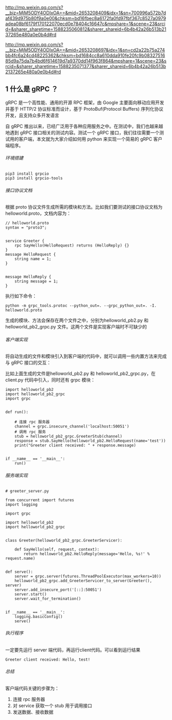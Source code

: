 http://mp.weixin.qq.com/s?__biz=MjM5ODY4ODIxOA==&mid=2653208409&idx=1&sn=700996a572b7daf439d975b80f9a0e00&chksm=bd16fbec8a6172fa0fd97fbf367c8527a0979adea08bf6179f170122070ecd0e78404c16647c&mpshare=1&scene=23&srcid=&sharer_sharetime=1588235060812&sharer_shareid=6b4b42a26b513b2137265e480a0e0b4d#rd

http://mp.weixin.qq.com/s?__biz=MjM5ODY4ODIxOA==&mid=2653208697&idx=1&sn=cd2a22b75a274bb4fc6a24cd48225362&chksm=bd1684cc8a610dda910fe20fc9b0832751685d9a75da7b4bd6f614619d7a9370dd14f963f864&mpshare=1&scene=23&srcid=&sharer_sharetime=1588235071377&sharer_shareid=6b4b42a26b513b2137265e480a0e0b4d#rd

## 1 什么是 gRPC ？

gRPC 是一个高性能、通用的开源 RPC 框架，由 Google 主要面向移动应用开发并基于 HTTP/2 协议标准而设计，基于 ProtoBuf(Protocol Buffers) 序列化协议开发，且支持众多开发语言

自 gRPC 推出以来，已经广泛用于各种应用服务之中。在测试中，我们也越来越地遇到 gRPC 接口相关的测试内容。测试一个 gRPC 接口，我们往往需要一个测试用的客户端，本文就为大家介绍如何用 python 来实现一个简易的 gRPC 客户端程序。

###### 环境搭建

```
pip3 install grpcio
pip3 install grpcio-tools
```

###### 接口协议文档

根据 proto 协议文件生成所需的模块和方法。比如我们要测试的接口协议文档为 helloworld.proto，文档内容为：

```
// helloworld.proto
syntax = "proto3";


service Greeter {
    rpc SayHello(HelloRequest) returns (HelloReply) {}
}
message HelloRequest {
    string name = 1;
}


message HelloReply {
    string message = 1;
}
```

执行如下命令： 

```
python -m grpc_tools.protoc --python_out=. --grpc_python_out=. -I. helloworld.proto
```
生成的模块、方法会保存在两个文件之中，分别为helloworld_pb2.py 和 helloworld_pb2_grpc.py 文件。这两个文件是实现客户端时不可缺少的

###### 客户端实现

将自动生成的文件和模块引入到客户端的代码中，就可以调用一些内置方法来完成与 gRPC 接口的交互：

比如上面生成的文件是helloworld_pb2.py 和 helloworld_pb2_grpc.py，在 client.py 代码中引入，同时还有 grpc 模块：

```
import helloworld_pb2
import helloworld_pb2_grpc
import grpc


def run():

    # 连接 rpc 服务器
    channel = grpc.insecure_channel('localhost:50051')
    # 调用 rpc 服务
    stub = helloworld_pb2_grpc.GreeterStub(channel)
    response = stub.SayHello(helloworld_pb2.HelloRequest(name='test'))
    print("Greeter client received: " + response.message)


if __name__ == '__main__':
    run()
```

###### 服务端实现

```
# greeter_server.py

from concurrent import futures
import logging

import grpc

import helloworld_pb2
import helloworld_pb2_grpc


class Greeter(helloworld_pb2_grpc.GreeterServicer):

    def SayHello(self, request, context):
        return helloworld_pb2.HelloReply(message='Hello, %s!' % request.name)


def serve():
    server = grpc.server(futures.ThreadPoolExecutor(max_workers=10))
    helloworld_pb2_grpc.add_GreeterServicer_to_server(Greeter(), server)
    server.add_insecure_port('[::]:50051')
    server.start()
    server.wait_for_termination()


if __name__ == '__main__':
    logging.basicConfig()
    serve()
```
###### 执行程序

一定要先运行 server 端代码，再运行client代码。可以看到运行结果

```
Greeter client received: Hello, test!
```

###### 总结

客户端代码关键的步骤为：
1. 连接 rpc 服务器
2. 对 service 获取一个 stub 用于调用接口
3. 发送数据、接收数据

